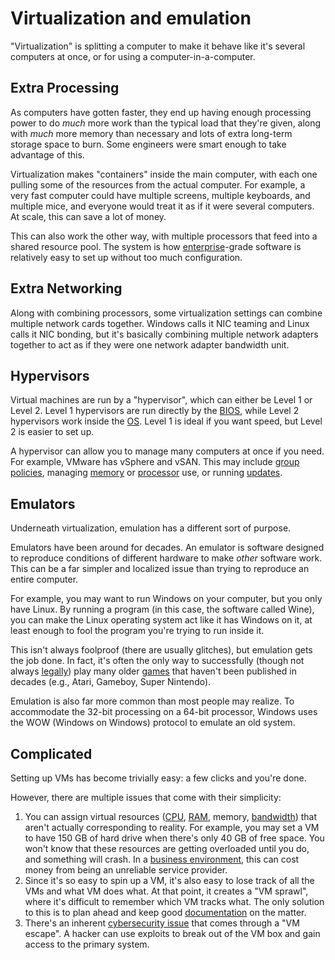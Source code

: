 
# Virtualization and emulation

"Virtualization" is splitting a computer to make it behave like it's several computers at once, or for using a computer-in-a-computer.

## Extra Processing

As computers have gotten faster, they end up having enough processing power to do *much* more work than the typical load that they're given, along with *much* more memory than necessary and lots of extra long-term storage space to burn. Some engineers were smart enough to take advantage of this.

Virtualization makes "containers" inside the main computer, with each one pulling some of the resources from the actual computer. For example, a very fast computer could have multiple screens, multiple keyboards, and multiple mice, and everyone would treat it as if it were several computers. At scale, this can save a lot of money.

This can also work the other way, with multiple processors that feed into a shared resource pool. The system is how [enterprise](computers-distsys-enterprise.md)-grade software is relatively easy to set up without too much configuration.

## Extra Networking

Along with combining processors, some virtualization settings can combine multiple network cards together. Windows calls it NIC teaming and Linux calls it NIC bonding, but it's basically combining multiple network adapters together to act as if they were one network adapter bandwidth unit.

## Hypervisors

Virtual machines are run by a "hypervisor", which can either be Level 1 or Level 2. Level 1 hypervisors are run directly by the [BIOS](computers-boot.md), while Level 2 hypervisors work inside the [OS](computers-os.md). Level 1 is ideal if you want speed, but Level 2 is easier to set up.

A hypervisor can allow you to manage many computers at once if you need. For example, VMware has vSphere and vSAN. This may include [group policies](computers-cysec-compliance.md), managing [memory](computers-memory.md) or [processor](computers-cpu.md) use, or running [updates](computers-software-maintenance.md).

## Emulators

Underneath virtualization, emulation has a different sort of purpose.

Emulators have been around for decades. An emulator is software designed to reproduce conditions of different hardware to make *other* software work. This can be a far simpler and localized issue than trying to reproduce an entire computer.

For example, you may want to run Windows on your computer, but you only have Linux. By running a program (in this case, the software called Wine), you can make the Linux operating system act like it has Windows on it, at least enough to fool the program you're trying to run inside it.

This isn't always foolproof (there are usually glitches), but emulation gets the job done. In fact, it's often the only way to successfully (though not always [legally](legal-ip.md)) play many older [games](computers-software-gamedev.md) that haven't been published in decades (e.g., Atari, Gameboy, Super Nintendo).

Emulation is also far more common than most people may realize. To accommodate the 32-bit processing on a 64-bit processor, Windows uses the WOW (Windows on Windows) protocol to emulate an old system.

## Complicated

Setting up VMs has become trivially easy: a few clicks and you're done.

However, there are multiple issues that come with their simplicity:

1. You can assign virtual resources ([CPU](computers-cpu.md), [RAM](computers-memory.md), memory, [bandwidth](networks-computer.md)) that aren't actually corresponding to reality. For example, you may set a VM to have 150 GB of hard drive when there's only 40 GB of free space. You won't know that these resources are getting overloaded until you do, and something will crash. In a [business environment](computers-distsys-enterprise.md), this can cost money from being an unreliable service provider.
2. Since it's so easy to spin up a VM, it's also easy to lose track of all the VMs and what VM does what. At that point, it creates a "VM sprawl", where it's difficult to remember which VM tracks what. The only solution to this is to plan ahead and keep good [documentation](documentation-technical.md) on the matter.
3. There's an inherent [cybersecurity issue](computers-cysec-pentest.md) that comes through a "VM escape". A hacker can use exploits to break out of the VM box and gain access to the primary system.
